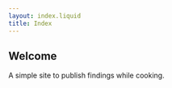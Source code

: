 ```yaml
---
layout: index.liquid
title: Index
---
```


## Welcome

A simple site to publish findings while cooking.
